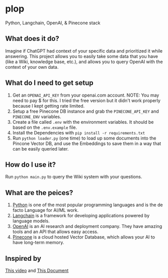 # plop
Python, Langchain, OpenAI, &amp; Pinecone stack

## What does it do?

Imagine if ChatGPT had context of your specific data and prioritized it while answering.
This project allows you to easily take some data that you have (like a Wiki, knowledge base, etc.), and allows you to query OpenAI with the context of your own data.

## What do I need to get setup

1. Get an `OPENAI_API_KEY` from your openai.com account. NOTE: You may need to pay $ for this. I tried the free version but it didn't work properly because I kept getting rate limited.
2. Setup a free Pinecone DB instance and grab the `PINECONE_API_KEY` and `PINECONE_ENV` variables.
3. Create a file called `.env` with the environment variables. It should be based on the `.env.example` file.
4. Install the Dependencies with `pip install -r requirements.txt`
5. Run `python loader.py` (one time) to load up some documents into the Pincone Vector DB, and use the Embeddings to save them in a way that can be easily queried later.

## How do I use it?

Run `python main.py` to query the Wiki system with your questions.

## What are the peices?

1. [Python](https://www.python.org/) is one of the most popular programming languages and is the de facto Language for AI/ML work.
2. [Langchain](https://python.langchain.com/en/latest/index.html) is a framework for developing applications powered by language models.
3. [OpenAI](https://openai.com/) is an AI research and deployment company. They have amazing tools and an API that allows easy access.
4. [Pinecone](https://www.pinecone.io/) is a cloud hosted Vector Database, which allows your AI to have long-term memory.

## Inspired by

[This video](https://www.youtube.com/watch?v=h0DHDp1FbmQ) and [This Document](https://python.langchain.com/en/latest/use_cases/question_answering.html)

